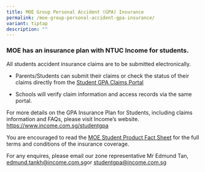```yaml
---
title: MOE Group Personal Accident (GPA) Insurance
permalink: /moe-group-personal-accident-gpa-insurance/
variant: tiptap
description: ""
---
```

<h3>MOE has an insurance plan with NTUC Income for students.</h3>
<p>All students accident insurance claims are to be submitted electronically.</p>
<ul data-tight="true" class="tight">
<li>
<p>Parents/Students can submit their claims or check the status of their
claims directly from the <a href="https://studentgpa.incomegroupins.com.sg/#/" rel="noopener noreferrer nofollow" target="_blank">Student GPA Claims Portal</a>
</p>
</li>
<li>
<p>Schools will verify claim information and access records via the same
portal.</p>
</li>
</ul>
<p>For more details on the GPA Insurance Plan for Students, including claims
information and FAQs, please visit Income’s website. <a href="https://www.income.com.sg/studentgpa" rel="noopener noreferrer nofollow" target="_blank">https://www.income.com.sg/studentgpa</a>
</p>
<p>You are encouraged to read the <a href="https://s3.ap-southeast-1.amazonaws.com/mhc.static/Income/MOE+Student+Product+Fact+Sheet.pdf" rel="noopener noreferrer nofollow" target="_blank">MOE Student Product Fact Sheet</a> for
the full terms and conditions of the insurance coverage.</p>
<p>For any enquires, please email our zone representative Mr Edmund Tan,
<a href="mailto:edmund.tankh@income.com.sg" rel="noopener noreferrer nofollow" target="_blank">edmund.tankh@income.com.sg</a>or <a href="mailto:studentgpa@income.com.sg" rel="noopener noreferrer nofollow" target="_blank">studentgpa@income.com.sg</a>
</p>
<p></p>
<p></p>